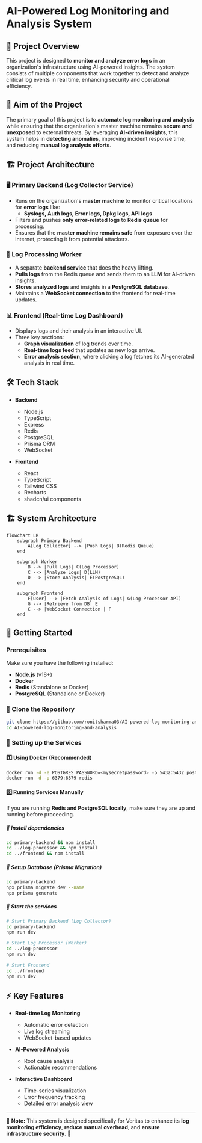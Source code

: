 # AI-Powered Log Monitoring and Analysis System

## 📌 Project Overview
This project is designed to **monitor and analyze error logs** in an organization's infrastructure using AI-powered insights. The system consists of multiple components that work together to detect and analyze critical log events in real time, enhancing security and operational efficiency.

## 🎯 Aim of the Project
The primary goal of this project is to **automate log monitoring and analysis** while ensuring that the organization's master machine remains **secure and unexposed** to external threats. By leveraging **AI-driven insights**, this system helps in **detecting anomalies**, improving incident response time, and reducing **manual log analysis efforts**.

## 🏗️ Project Architecture
### **🖥️ Primary Backend (Log Collector Service)**
- Runs on the organization's **master machine** to monitor critical locations for **error logs** like:
  - **Syslogs, Auth logs, Error logs, Dpkg logs, API logs**
- Filters and pushes **only error-related logs** to **Redis queue** for processing.
- Ensures that the **master machine remains safe** from exposure over the internet, protecting it from potential attackers.

### **🔧 Log Processing Worker**
- A separate **backend service** that does the heavy lifting.
- **Pulls logs** from the Redis queue and sends them to an **LLM** for AI-driven insights.
- **Stores analyzed logs** and insights in a **PostgreSQL database**.
- Maintains a **WebSocket connection** to the frontend for real-time updates.

### **📊 Frontend (Real-time Log Dashboard)**
- Displays logs and their analysis in an interactive UI.
- Three key sections:
  - **Graph visualization** of log trends over time.
  - **Real-time logs feed** that updates as new logs arrive.
  - **Error analysis section**, where clicking a log fetches its AI-generated analysis in real time.

## 🛠️ Tech Stack

- **Backend**
  - Node.js
  - TypeScript
  - Express
  - Redis
  - PostgreSQL
  - Prisma ORM
  - WebSocket

- **Frontend**
  - React
  - TypeScript
  - Tailwind CSS
  - Recharts
  - shadcn/ui components

## 🏗️ System Architecture
```mermaid
flowchart LR
    subgraph Primary Backend
        A[Log Collector] --> |Push Logs| B(Redis Queue)
    end
    
    subgraph Worker
        B --> |Pull Logs| C(Log Processor)
        C --> |Analyze Logs| D(LLM)
        D --> |Store Analysis| E(PostgreSQL)
    end
    
    subgraph Frontend
        F[User] --> |Fetch Analysis of Logs| G(Log Processor API)
        G --> |Retrieve from DB| E
        C --> |WebSocket Connection | F
    end
```

## 🚀 **Getting Started**
### **Prerequisites**
Make sure you have the following installed:
- **Node.js** (v18+)
- **Docker**
- **Redis** (Standalone or Docker)
- **PostgreSQL** (Standalone or Docker)

### **📂 Clone the Repository**
```bash
git clone https://github.com/ronitsharma03/AI-powered-log-monitoring-and-analysis
cd AI-powered-log-monitoring-and-analysis
```

### **🔧 Setting up the Services**

#### **1️⃣ Using Docker (Recommended)**
```bash
docker run -d -e POSTGRES_PASSWORD=<mysecretpassword> -p 5432:5432 postgres
docker run -d -p 6379:6379 redis
```

#### **2️⃣ Running Services Manually**
If you are running **Redis and PostgreSQL locally**, make sure they are up and running before proceeding.

##### **🔹 Install dependencies**
```bash
cd primary-backend && npm install
cd ../log-processor && npm install
cd ../frontend && npm install
```

##### **🔹 Setup Database (Prisma Migration)**
```bash
cd primary-backend
npx prisma migrate dev --name 
npx prisma generate
```

##### **🔹 Start the services**
```bash
# Start Primary Backend (Log Collector)
cd primary-backend
npm run dev

# Start Log Processor (Worker)
cd ../log-processor
npm run dev

# Start Frontend
cd ../frontend
npm run dev
```

## ⚡ **Key Features**
- **Real-time Log Monitoring**
  - Automatic error detection
  - Live log streaming
  - WebSocket-based updates

- **AI-Powered Analysis**
  - Root cause analysis
  - Actionable recommendations

- **Interactive Dashboard**
  - Time-series visualization
  - Error frequency tracking
  - Detailed error analysis view

---
📌 **Note:** This system is designed specifically for Veritas to enhance its **log monitoring efficiency**, **reduce manual overhead**, and **ensure infrastructure security**. 🚀
